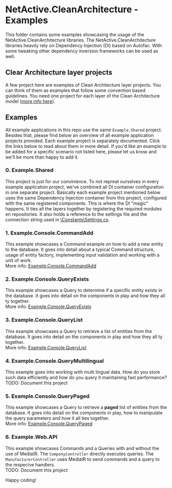 # NetActive.CleanArchitecture - Examples
This folder contains some examples showcasing the usage of the NetActive.CleanArchitecture libraries.
The NetActive.CleanArchitecture libraries heavily rely on Dependency Injection (DI) based on Autofac.
With some tweaking other dependency inversion frameworks can be used as well.

## Clear Architecture layer projects
A few project here are examples of Clean Architecture layer projects.
You can think of them as examples that follow some convention based guidelines.
You need one project for each layer of the Clean Architecture model ([more info here](SolutionStructure.md)).

## Examples

All example applications in this repo use the same `Example.Shared` project. 
Besides that, please find below an overview of all example application projects provided.
Each example project is separately documented. 
Click the links below to read about them in more detail.
If you'd like an example to be added for a specific scenario not listed here, please let us know and we'll be more than happy to add it.

### 0. Example.Shared

This project is just for our convinience. To not repreat ourselves in every example application project, we've combined all DI container configuration in one separate project.
Basically each example project mentioned below uses the same Dependency Injection container from this project, configured with the same registered components.
This is where the DI "magic" happens. It ties all the layers together by registering the required modules en repositories.
It also holds a reference to the settings file and the connection string used in [\Constants\Settings.cs](Example.Shared/Constants/Settings.cs).

### 1. Example.Console.CommandAdd

This example showcases a Command example on how to add a new entity to the database. 
It goes into detail about a typical Command structure, usage of entity factory, implementing input validation and working with a unit of work.  
More info: [Example.Console.CommandAdd](Example.Console.CommandAdd)

### 2. Example.Console.QueryExists

This example showcases a Query to determine if a specific entity exists in the database. 
It goes into detail on the components in play and how they all ty together.  
More info: [Example.Console.QueryExists](Example.Console.QueryExists)

### 3. Example.Console.QueryList

This example showcases a Query to retrieve a list of entities from the database. 
It goes into detail on the components in play and how they all ty together.  
More info: [Example.Console.QueryList](Example.Console.QueryList)

### 4. Example.Console.QueryMultilingual

This example goes into working with multi lingual data. 
How do you store such data efficiently and how do you query it maintaining fast performance?  
TODO: Document this project
<!--More info: [Example.Console.QueryMultilingual](Example.Console.QueryMultilingual)-->

### 5. Example.Console.QueryPaged

This example showcases a Query to retrieve a **paged** list of entities from the database. 
It goes into detail on the components in play, how to manipulate the query parameters and how it all ties together.  
More info: [Example.Console.QueryPaged](Example.Console.QueryPaged)

### 6. Example.Web.API

This example showcases Commands and a Queries with and without the use of MediatR.
The `ComponyController` directly executes queries.
The `ManufacturerController` uses MediatR to send commands and a query to the respecive handlers.  
TODO: Document this project
<!--More info: [Example.Web.API](Example.Web.API)-->

Happy coding!

